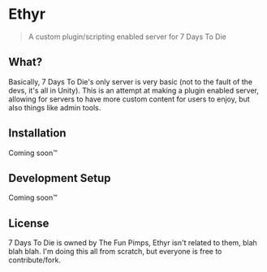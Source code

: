 # Ethyr
>A custom plugin/scripting enabled server for 7 Days To Die

## What?
Basically, 7 Days To Die's only server is very basic (not to the fault of the devs, it's all in Unity). This is an attempt at making a plugin enabled server, allowing for servers to have more custom 
content for users to enjoy, but also things like admin tools. 

## Installation
Coming soon&trade;

## Development Setup
Coming soon&trade;

## License
7 Days To Die is owned by The Fun Pimps, Ethyr isn't related to them, blah blah blah. I'm doing this all from scratch, but everyone is free to contribute/fork.